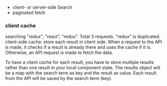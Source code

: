 - client- or server-side Search
- paginated fetch

### client cache

searching "redux", "react", "redux". Total 3 requests. "redux" is duplicated.
client-side cache: store each result in client side.
When a request to the API is made, it checks if a result is already there and uses the cache if it is.
Otherwise, an API request is made to fetch the data.

To have a client cache for each result, you have to store multiple results rather than one result in your local component state.
The results object will be a map with the search term as key and the result as value.
Each result from the API will be saved by the search term (key).
